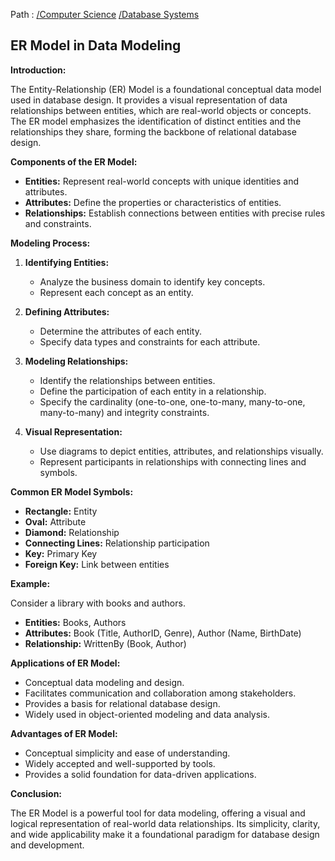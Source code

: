 Path : [/Computer Science](<..\..\index.md>) [/Database Systems](<..\index.md>)
## ER Model in Data Modeling

**Introduction:**

The Entity-Relationship (ER) Model is a foundational conceptual data model used in database design. It provides a visual representation of data relationships between entities, which are real-world objects or concepts. The ER model emphasizes the identification of distinct entities and the relationships they share, forming the backbone of relational database design.

**Components of the ER Model:**

* **Entities:** Represent real-world concepts with unique identities and attributes. 
* **Attributes:** Define the properties or characteristics of entities.
* **Relationships:** Establish connections between entities with precise rules and constraints.


**Modeling Process:**

1. **Identifying Entities:**
   - Analyze the business domain to identify key concepts.
   - Represent each concept as an entity.


2. **Defining Attributes:**
   - Determine the attributes of each entity.
   - Specify data types and constraints for each attribute.


3. **Modeling Relationships:**
   - Identify the relationships between entities.
   - Define the participation of each entity in a relationship.
   - Specify the cardinality (one-to-one, one-to-many, many-to-one, many-to-many) and integrity constraints.


4. **Visual Representation:**
   - Use diagrams to depict entities, attributes, and relationships visually. 
   - Represent participants in relationships with connecting lines and symbols.


**Common ER Model Symbols:**

* **Rectangle:** Entity
* **Oval:** Attribute
* **Diamond:** Relationship
* **Connecting Lines:** Relationship participation
* **Key:** Primary Key
* **Foreign Key:** Link between entities


**Example:**

Consider a library with books and authors.

* **Entities:** Books, Authors
* **Attributes:** Book (Title, AuthorID, Genre), Author (Name, BirthDate)
* **Relationship:** WrittenBy (Book, Author)


**Applications of ER Model:**

* Conceptual data modeling and design.
* Facilitates communication and collaboration among stakeholders.
* Provides a basis for relational database design.
* Widely used in object-oriented modeling and data analysis.


**Advantages of ER Model:**

* Conceptual simplicity and ease of understanding.
* Widely accepted and well-supported by tools.
* Provides a solid foundation for data-driven applications.


**Conclusion:**

The ER Model is a powerful tool for data modeling, offering a visual and logical representation of real-world data relationships. Its simplicity, clarity, and wide applicability make it a foundational paradigm for database design and development.

